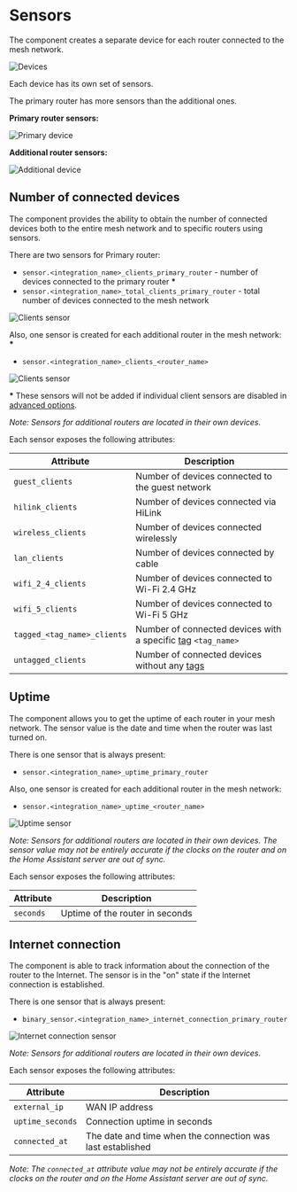# Sensors

The component creates a separate device for each router connected to the mesh network. 

![Devices](images/integration_devices.png)

Each device has its own set of sensors. 

The primary router has more sensors than the additional ones.

**Primary router sensors:**

![Primary device](images/device_primary_sensors.png)

**Additional router sensors:**

![Additional device](images/device_additional_sensors.png)

## Number of connected devices

The component provides the ability to obtain the number of connected devices both to the entire mesh network and to specific routers using sensors.

There are two sensors for Primary router:
* `sensor.<integration_name>_clients_primary_router` - number of devices connected to the primary router **\***
* `sensor.<integration_name>_total_clients_primary_router` - total number of devices connected to the mesh network

![Clients sensor](images/sensor_total_clients.png)

Also, one sensor is created for each additional router in the mesh network: **\***
* `sensor.<integration_name>_clients_<router_name>`

![Clients sensor](images/sensor_clients.png)

**\*** These sensors will not be added if individual client sensors are disabled in [advanced options](../README.md#advanced-options).

_Note: Sensors for additional routers are located in their own devices._

Each sensor exposes the following attributes:

|         Attribute            |                                        Description                                         |
|------------------------------|--------------------------------------------------------------------------------------------|
| `guest_clients`              | Number of devices connected to the guest network                                           |
| `hilink_clients`             | Number of devices connected via HiLink                                                     |
| `wireless_clients`           | Number of devices connected wirelessly                                                     |
| `lan_clients`                | Number of devices connected by cable                                                       |
| `wifi_2_4_clients`           | Number of devices connected to Wi-Fi 2.4 GHz                                               |
| `wifi_5_clients`             | Number of devices connected to Wi-Fi 5 GHz                                                 |
| `tagged_<tag_name>_clients`  | Number of connected devices with a specific [tag](device-tags.md#device-tags) `<tag_name>` |
| `untagged_clients`           | Number of connected devices without any [tags](device-tags.md#device-tags)                 |

## Uptime

The component allows you to get the uptime of each router in your mesh network. 
The sensor value is the date and time when the router was last turned on.

There is one sensor that is always present:
* `sensor.<integration_name>_uptime_primary_router`

Also, one sensor is created for each additional router in the mesh network:
* `sensor.<integration_name>_uptime_<router_name>`

![Uptime sensor](images/sensor_uptime.png)

_Note: Sensors for additional routers are located in their own devices. The sensor value may not be entirely accurate if the clocks on the router and on the Home Assistant server are out of sync._

Each sensor exposes the following attributes:

|     Attribute        |          Description            |
|----------------------|---------------------------------|
| `seconds`            | Uptime of the router in seconds |

## Internet connection

The component is able to track information about the connection of the router to the Internet.
The sensor is in the "on" state if the Internet connection is established.

There is one sensor that is always present:
* `binary_sensor.<integration_name>_internet_connection_primary_router`

![Internet connection sensor](images/sensor_internet_connection.png)

_Note: Sensors for additional routers are located in their own devices._

Each sensor exposes the following attributes:

|     Attribute        |                        Description                          |
|----------------------|-------------------------------------------------------------|
| `external_ip`        | WAN IP address                                              |
| `uptime_seconds`     | Connection uptime in seconds                                |
| `connected_at`       | The date and time when the connection was last established  |

_Note: The `connected_at` attribute value may not be entirely accurate if the clocks on the router and on the Home Assistant server are out of sync._